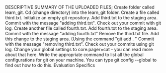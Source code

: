 DESCRIPTIVE SUMMARY OF THE UPLOADED FILES;
Create folder called learn_git.
Cd (change directory) into the learn_git folder.
Create a file called third.txt.
Initialize an empty git repository.
Add third.txt to the staging area.
Commit with the message "adding third.txt".
Check out your commit with git log.
Create another file called fourth.txt.
Add fourth.txt to the staging area.
Commit with the message "adding fourth.txt"
Remove the third.txt file.
Add this change to the staging area. (Using the command "git add . "
Commit with the message "removing third.txt".
Check out your commits using git log.
Change your global settings to core.pager=cat - you can read more about that here.
Write the appropriate command to list all the global configurations for git on your machine.
You can type git config --global to find out how to do this.
Evaluation Specifics
